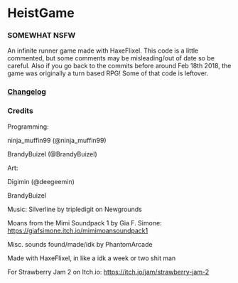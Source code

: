 # HeistGame

### SOMEWHAT NSFW
An infinite runner game made with HaxeFlixel. This code is a little commented, but some comments may be misleading/out of date so be careful. Also if you go back to the commits before around Feb 18th 2018, the game was originally a turn based RPG! Some of that code is leftover.

### [Changelog](changelog.md)
### Credits
Programming: 

ninja_muffin99 (@ninja_muffin99)

BrandyBuizel (@BrandyBuizel)

Art:

Digimin (@deegeemin)

BrandyBuizel


Music: Silverline by tripledigit on Newgrounds


Moans from the Mimi Soundpack 1 by Gia F. Simone: https://giafsimone.itch.io/mimimoansoundpack1

Misc. sounds found/made/idk by PhantomArcade


Made with HaxeFlixel, in like a idk a week or two shit man

For Strawberry Jam 2 on Itch.io: https://itch.io/jam/strawberry-jam-2
